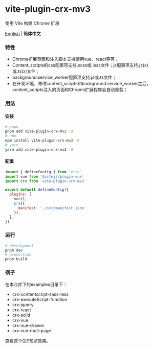 
# vite-plugin-crx-mv3

使用 Vite 构建 Chrome 扩展

[English](./README.md) | **简体中文** 

### 特性

+ Chrome扩展页面和注入脚本支持使用vue、react等等；
+ Content_scripts的css配置项支持.scss或.less文件；js配置项支持.js(x)或.ts(x)文件；
+ background.service_worker配置项支持.js或.ts文件；
+ 在开发环境，修改content_scripts和background.service_worker之后，content_scripts注入的页面和Chrome扩展程序会自动重载；

### 用法

#### 安装

```bash
# pnpm
pnpm add vite-plugin-crx-mv3 -D
# npm
npm install vite-plugin-crx-mv3 -D
# yarn
yarn add vite-plugin-crx-mv3 -D
```

#### 配置
```js
import { defineConfig } from 'vite'
import vue from '@vitejs/plugin-vue'
import crx from 'vite-plugin-crx-mv3'

export default defineConfig({
  plugins: [
    vue(),
    crx({
      manifest: './src/manifest.json'
    }),
  ],
})
```

### 运行
```bash
# development
pnpm dev
# production
pnpm build
```

### 例子
在本仓库下的examples目录下：

+ crx-contentscript-sass-less
+ crx-executeScript-function
+ crx-jquery
+ crx-react
+ crx-solid
+ crx-vue
+ crx-vue-drawer
+ crx-vue-mult-page

查看这个[GIF](./docs/gif.md)预览效果。